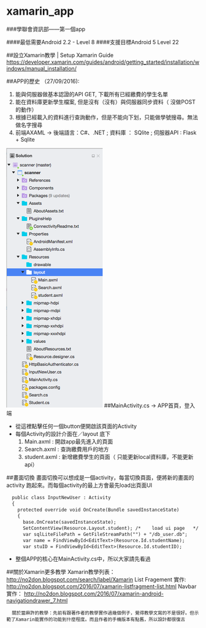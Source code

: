 # xamarin_app

###學聯會資訊部——第一個app

####最低需要Android 2.2 - Level 8
####支援目標Android 5 Level 22

##設立Xamarin教學 | Setup Xamarin Guide
https://developer.xamarin.com/guides/android/getting_started/installation/windows/manual_installation/

##APP的歷史
（27/09/2016):

1. 能與伺服器做基本認證的API GET, 下載所有已經繳費的學生名單
2. 能在資料庫更新學生檔案, 但是沒有（沒有）與伺服器同步資料（ 沒做POST的動作）
3. 根據已經載入的資料進行查詢動作，但是不能向下划，只能做學號搜尋。無法做名字搜尋
4. 前端AXAML -> 後端語言：C#、.NET ; 資料庫 ： SQlite ; 伺服器API : Flask + Sqlite   

![Alt text](/readme_images/directory.png?raw=true "File directory")
##MainActivity.cs -> APP首頁，登入端
  * 從這裡點擊任何一個button便開啟該頁面的Activity
  * 每個Activity的設計介面在／layout 底下
    1. Main.axml : 開啟app最先進入的頁面
    2. Search.axml : 查詢繳費用戶的地方
    3. student.axml : 新增繳費學生的頁面（ 只能更新local資料庫，不能更新api）

##畫面切換
畫面切換可以想成是一個activity，每當切換頁面，便將新的畫面的activity 跑起來。而每個activity的最上方會最先load出頁面UI

```
  public class InputNewUser : Activity
  {
    protected override void OnCreate(Bundle savedInstanceState)
    {
      base.OnCreate(savedInstanceState);
      SetContentView(Resource.Layout.student); /*    load ui page   */
      var sqlLiteFilePath = GetFileStreamPath("") + "/db_user.db";
      var name = FindViewById<EditText>(Resource.Id.studentName);
      var stuID = FindViewById<EditText>(Resource.Id.studentID);
```
  * 整個APP的核心在MainActivity.cs中，所以大家請先看過

  ##關於Xamarin更多教學
  Xamarin教學列表：http://no2don.blogspot.com/search/label/Xamarin
  List Fragement 實作: http://no2don.blogspot.com/2016/07/xamarin-listfragment-list.html
  Navbar 實作： http://no2don.blogspot.com/2016/07/xamarin-android-navigationdrawer_7.html

  ```
    關於當麻許的教學：先前有跟著作者的教學實作過幾個例子，覺得教學文寫的不是很好。但示範了Xamarin能實作的功能到什麼程度。而且作者的手機版本有點舊，所以設計都很復古
  ```

